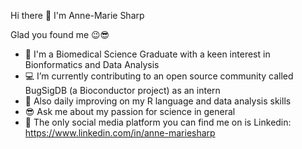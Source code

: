  Hi there 👋 I'm Anne-Marie Sharp

 Glad you found me 😉😎

- 🧬 I'm a Biomedical Science Graduate with a keen interest in Bionformatics and Data Analysis
- 💻 I’m currently contributing to an open source community called BugSigDB (a Bioconductor project) as an intern
- 📝 Also daily improving on my R language and data analysis skills 
- 😎 Ask me about my passion for science in general
- 🔔 The only social media platform you can find me on is Linkedin: https://www.linkedin.com/in/anne-mariesharp

